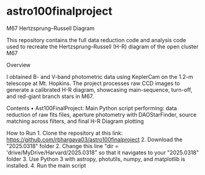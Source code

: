 # astro100finalproject

M67 Hertzsprung–Russell Diagram

This repository contains the full data reduction code and analysis code used to recreate the Hertzsprung–Russell (H-R) diagram of the open cluster M67

Overview

I obtained B- and V-band photometric data using KeplerCam on the 1.2-m telescope at Mt. Hopkins. The project processes raw CCD images to generate a calibrated H-R diagram, showcasing main-sequence, turn-off, and red-giant branch stars in M67.

Contents
	• Ast100FinalProject: Main Python script performing: data reduction of raw fits files, aperture photometry with DAOStarFinder, source matching across filters, and final H-R Diagram plotting

How to Run
	1.	Clone the repository at this link: https://github.com/rbhargava03/astro100finalproject
 	2.	Download the "2025.0318" folder
 	2.	Change this line "dir = 'drive/MyDrive/Harvard/2025.0318" so that it navigates to your "2025.0318" folder
	3. 	Use Python 3 with astropy, photutils, numpy, and matplotlib is installed.
	4.	Run the main script
